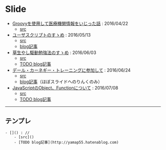 ﻿# Slide
- [Groovyを使用して医療機関情報をいじった話](https://slideck.io/github.com/yamap55/Slide/20160422/site_groovy.md) : 2016/04/22
    - [src](https://github.com/yamap55/Slide/blob/master/20160422/site_groovy.md)
- [ユーザスクリプトのすゝめ](https://slideck.io/github.com/yamap55/Slide/20160513/user_script.md) : 2016/05/13
    - [src](https://github.com/yamap55/Slide/blob/master/20160513/user_script.md)
    - [blog記事](http://yamap55.hatenablog.com/entry/2016/05/23/011336)
- [草生やし駆動勉強法のすゝめ](https://slideck.io/github.com/yamap55/Slide/20160603/grow_turf_driven.md) : 2016/06/03
    - [src](https://github.com/yamap55/Slide/blob/master/20160527/grow_turf_driven.md)
    - [TODO blog記事](http://yamap55.hatenablog.com)
- [デール・カーネギー・トレーニングに参加して](https://slideck.io/github.com/yamap55/Slide/20160624/dale_carnegie.md) : 2016/06/24
    - [src](https://github.com/yamap55/Slide/blob/master/20160624/dale_carnegie.md)
    - [blog記事](http://yamap55.hatenablog.com/entry/2016/06/26/190545)（ほぼスライドへのりんくのみ）
- [JavaScriptのObject、Functionについて](https://slideck.io/github.com/yamap55/Slide/20160708/javascript.md) : 2016/07/08
    - [src](https://github.com/yamap55/Slide/blob/master/20160708/javascript.md)
    - [TODO blog記事](http://yamap55.hatenablog.com)

----

## テンプレ
```
- []() : //
    - [src]()
    - [TODO blog記事](http://yamap55.hatenablog.com)
```
